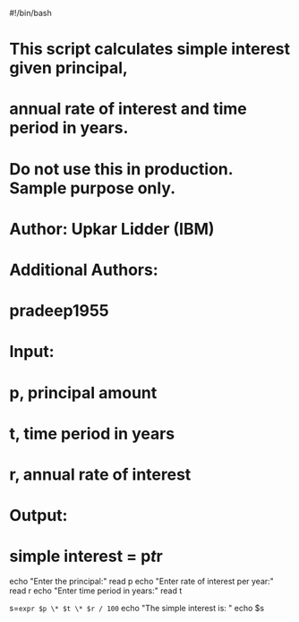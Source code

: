 #!/bin/bash
   # This script calculates simple interest given principal,
   # annual rate of interest and time period in years.

   # Do not use this in production. Sample purpose only.

   # Author: Upkar Lidder (IBM)
   # Additional Authors:
   # pradeep1955

   # Input:
   # p, principal amount
   # t, time period in years
   # r, annual rate of interest

   # Output:
   # simple interest = p*t*r

   echo "Enter the principal:"
   read p
   echo "Enter rate of interest per year:"
   read r
   echo "Enter time period in years:"
   read t

   s=`expr $p \* $t \* $r / 100`
   echo "The simple interest is: "
   echo $s
